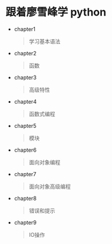 # 跟着廖雪峰学 python
* chapter1
    >学习基本语法
* chapter2
    >函数
* chapter3
    >高级特性
* chapter4
    >函数式编程
* chapter5
    >模块
* chapter6
    >面向对象编程
* chapter7
    >面向对象高级编程
* chapter8
    >错误和提示
* chapter9
    >IO操作
